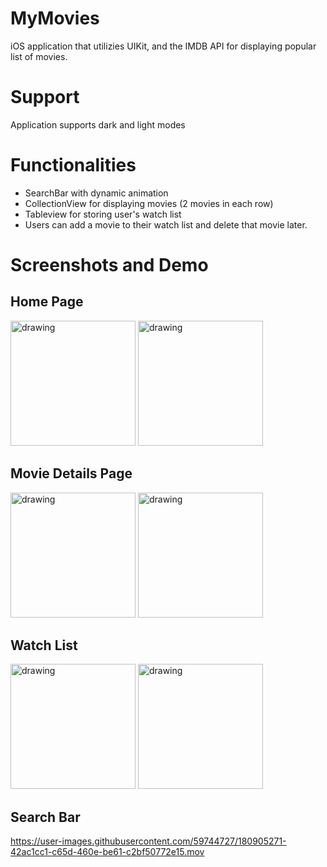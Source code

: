 # MyMovies
iOS application that utilizies UIKit, and the IMDB API for displaying popular list of movies. 

# Support 
Application supports dark and light modes 

# Functionalities 
  - SearchBar with dynamic animation 
  - CollectionView for displaying movies (2 movies in each row) 
  - Tableview for storing user's watch list 
  - Users can add a movie to their watch list and delete that movie later. 
  
  
# Screenshots and Demo 

## Home Page
<p float="left">
<img src="https://user-images.githubusercontent.com/59744727/180904830-32e7e630-992e-4ec5-8f43-2804cffae36c.png" alt="drawing" width="200"/>
<img src="https://user-images.githubusercontent.com/59744727/180904840-f4fcfc16-0b2d-4bfe-aee1-74fac4eef55c.png" alt="drawing" width="200"/>
</p>

## Movie Details Page 
<p float="left">
<img src="https://user-images.githubusercontent.com/59744727/180905094-0eb27c40-ec6c-442a-98ba-b3d7f039c515.png" alt="drawing" width="200"/>
<img src="https://user-images.githubusercontent.com/59744727/180905089-b323a2bc-84b3-443a-9517-a7754e4f1c79.png" alt="drawing" width="200"/>
</p>

## Watch List 
<p float="left">
<img src="https://user-images.githubusercontent.com/59744727/180905334-4b2283a3-f565-41b0-90e0-773de880e486.png" alt="drawing" width="200"/>
<img src="https://user-images.githubusercontent.com/59744727/180905349-4f495411-a50a-45b0-ace9-53f8a51ab265.png" alt="drawing" width="200"/>
</p>


## Search Bar 
https://user-images.githubusercontent.com/59744727/180905271-42ac1cc1-c65d-460e-be61-c2bf50772e15.mov
